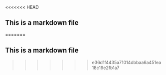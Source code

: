<<<<<<< HEAD
## This is a markdown file
=======
## This is a markdown file
>>>>>>> e36d1f4435a71014dbbaa6a451ea18c19e2fb1a7
